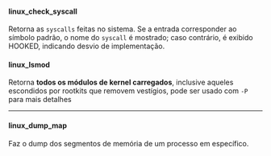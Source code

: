 #### linux_check_syscall
Retorna as `syscalls` feitas no sistema. Se a entrada corresponder ao símbolo padrão, o nome do `syscall` é mostrado; caso contrário, é exibido HOOKED, indicando desvio de implementação.
#### linux_lsmod
Retorna **todos os módulos de kernel carregados**, inclusive aqueles escondidos por rootkits que removem vestígios, pode ser usado com `-P` para mais detalhes
***
#### linux_dump_map
Faz o dump dos segmentos de memória de um processo em específico.